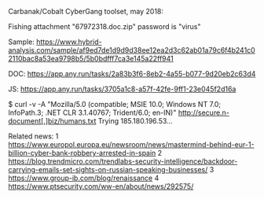 Carbanak/Cobalt CyberGang toolset, may 2018:

Fishing attachment "67972318.doc.zip" password is "virus"

Sample: https://www.hybrid-analysis.com/sample/af9ed7de1d9d9d38ee12ea2d3c62ab01a79c6f4b241c02110bac8a53ea9798b5/5b0bdfff7ca3e145a22ff941

DOC: https://app.any.run/tasks/2a83b3f6-8eb2-4a55-b077-9d20eb2c63d4

JS: https://app.any.run/tasks/3705a1c8-a57f-42fe-9ff1-23e045f2d16a

$ curl -v -A "Mozilla/5.0 (compatible; MSIE 10.0; Windows NT 7.0; InfoPath.3; .NET CLR 3.1.40767; Trident/6.0; en-IN)" http://secure.n-document[.]biz/humans.txt
Trying 185.180.196.53...

Related news:
1 https://www.europol.europa.eu/newsroom/news/mastermind-behind-eur-1-billion-cyber-bank-robbery-arrested-in-spain
2 https://blog.trendmicro.com/trendlabs-security-intelligence/backdoor-carrying-emails-set-sights-on-russian-speaking-businesses/
3 https://www.group-ib.com/blog/renaissance
4 https://www.ptsecurity.com/ww-en/about/news/292575/
